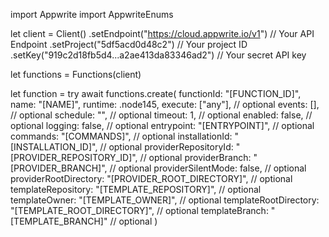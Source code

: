 import Appwrite
import AppwriteEnums

let client = Client()
    .setEndpoint("https://cloud.appwrite.io/v1") // Your API Endpoint
    .setProject("5df5acd0d48c2") // Your project ID
    .setKey("919c2d18fb5d4...a2ae413da83346ad2") // Your secret API key

let functions = Functions(client)

let function = try await functions.create(
    functionId: "[FUNCTION_ID]",
    name: "[NAME]",
    runtime: .node145,
    execute: ["any"], // optional
    events: [], // optional
    schedule: "", // optional
    timeout: 1, // optional
    enabled: false, // optional
    logging: false, // optional
    entrypoint: "[ENTRYPOINT]", // optional
    commands: "[COMMANDS]", // optional
    installationId: "[INSTALLATION_ID]", // optional
    providerRepositoryId: "[PROVIDER_REPOSITORY_ID]", // optional
    providerBranch: "[PROVIDER_BRANCH]", // optional
    providerSilentMode: false, // optional
    providerRootDirectory: "[PROVIDER_ROOT_DIRECTORY]", // optional
    templateRepository: "[TEMPLATE_REPOSITORY]", // optional
    templateOwner: "[TEMPLATE_OWNER]", // optional
    templateRootDirectory: "[TEMPLATE_ROOT_DIRECTORY]", // optional
    templateBranch: "[TEMPLATE_BRANCH]" // optional
)

